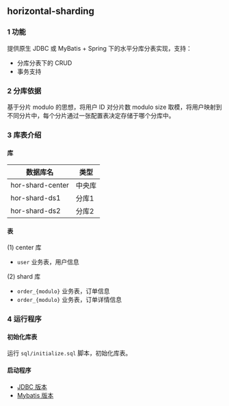## horizontal-sharding

### 1 功能

提供原生 JDBC 或 MyBatis + Spring 下的水平分库分表实现，支持：

- 分库分表下的 CRUD
- 事务支持

### 2 分库依据

基于分片 modulo 的思想，将用户 ID 对分片数 modulo size 取模，将用户映射到不同分片中，每个分片通过一张配置表决定存储于哪个分库中。

### 3 库表介绍

#### 库

| 数据库名         | 类型   |
| ---------------- | ------ |
| hor-shard-center | 中央库 |
| hor-shard-ds1    | 分库1  |
| hor-shard-ds2    | 分库2  |

#### 表

(1) center 库

- `user` 业务表，用户信息

(2) shard 库

- `order_{modulo}` 业务表，订单信息
- `order_{modulo}` 业务表，订单详情信息

### 4 运行程序

#### 初始化库表

运行 `sql/initialize.sql` 脚本，初始化库表。

#### 启动程序

- [JDBC 版本](./jdbc-impl)
- [Mybatis 版本](./mybatis-impl)